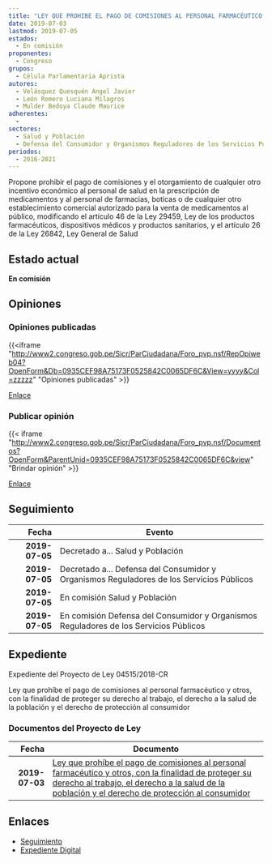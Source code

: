 ```yaml
---
title: "LEY QUE PROHIBE EL PAGO DE COMISIONES AL PERSONAL FARMACÉUTICO Y OTROS, CON LA FINALIDAD DE PROTEGER SU DERECHO AL TRABAJO, EL DERECHO A LA SALUD DE LA POBLACIÓN Y EL DERECHO DE PROTECCIÓN AL CONSUMIDOR"
date: 2019-07-03
lastmod: 2019-07-05
estados: 
  - En comisión
proponentes: 
  - Congreso
grupos: 
  - Célula Parlamentaria Aprista
autores: 
  - Velásquez Quesquén Angel Javier
  - León Romero Luciana Milagros
  - Mulder Bedoya Claude Maurice
adherentes: 
  - 
sectores: 
  - Salud y Población
  - Defensa del Consumidor y Organismos Reguladores de los Servicios Públicos
periodos: 
  - 2016-2021
---
```


Propone prohibir el pago de comisiones y el otorgamiento de cualquier otro incentivo económico al personal de salud en la prescripción de medicamentos y al personal de farmacias, boticas o de cualquier otro establecimiento comercial autorizado para la venta de medicamentos al público, modificando el artículo 46 de la Ley 29459, Ley de los productos farmacéuticos, dispositivos médicos y productos sanitarios, y el artículo 26 de la Ley 26842, Ley General de Salud


## Estado actual

**En comisión**

## Opiniones

### Opiniones publicadas

{{<iframe "http://www2.congreso.gob.pe/Sicr/ParCiudadana/Foro_pvp.nsf/RepOpiweb04?OpenForm&Db=0935CEF98A75173F0525842C0065DF6C&View=yyyy&Col=zzzzz" "Opiniones publicadas" >}}

[Enlace](http://www2.congreso.gob.pe/Sicr/ParCiudadana/Foro_pvp.nsf/RepOpiweb04?OpenForm&Db=0935CEF98A75173F0525842C0065DF6C&View=yyyy&Col=zzzzz)
### Publicar opinión

{{< iframe "http://www2.congreso.gob.pe/Sicr/ParCiudadana/Foro_pvp.nsf/Documentos?OpenForm&ParentUnid=0935CEF98A75173F0525842C0065DF6C&view" "Brindar opinión" >}}

[Enlace](http://www2.congreso.gob.pe/Sicr/ParCiudadana/Foro_pvp.nsf/Documentos?OpenForm&ParentUnid=0935CEF98A75173F0525842C0065DF6C&view)

## Seguimiento

| Fecha | Evento |
|------:|--------|
| **2019-07-05** | Decretado a... Salud y Población|
| **2019-07-05** | Decretado a... Defensa del Consumidor y Organismos Reguladores de los Servicios Públicos|
| **2019-07-05** | En comisión Salud y Población|
| **2019-07-05** | En comisión Defensa del Consumidor y Organismos Reguladores de los Servicios Públicos|


## Expediente

Expediente del Proyecto de Ley 04515/2018-CR

Ley que prohíbe el pago de comisiones al personal farmacéutico y otros, con la finalidad de proteger su derecho al trabajo, el derecho a la salud de la población y el derecho de protección al consumidor


### Documentos del Proyecto de Ley

| Fecha | Documento |
|------:|--------|
| **2019-07-03** | [Ley que prohíbe el pago de comisiones al personal farmacéutico y otros, con la finalidad de proteger su derecho al trabajo, el derecho a la salud de la población y el derecho de protección al consumidor](http://www.leyes.congreso.gob.pe/Documentos/2016_2021/Proyectos_de_Ley_y_de_Resoluciones_Legislativas/PL0451520190703.pdf) |

## Enlaces 

- [Seguimiento](http://www2.congreso.gob.pe/Sicr/TraDocEstProc/CLProLey2016.nsf/f7fff46988ca05b1052578e100829cc7/c7ed0086e65cbef20525842d0000116e?OpenDocument)
- [Expediente Digital](http://www2.congreso.gob.pe/Sicr/TraDocEstProc/CLProLey2016.nsf/f7fff46988ca05b1052578e100829cc7/c7ed0086e65cbef20525842d0000116e?OpenDocument&Click=05257FB7005EB655.eb71d0cf91d8294e05256cdf006b5706/$Body/0.1C6C)
